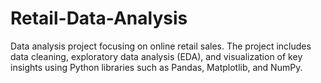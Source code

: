 # Retail-Data-Analysis
Data analysis project focusing on online retail sales. The project includes data cleaning, exploratory data analysis (EDA), and visualization of key insights using Python libraries such as Pandas, Matplotlib, and NumPy.
